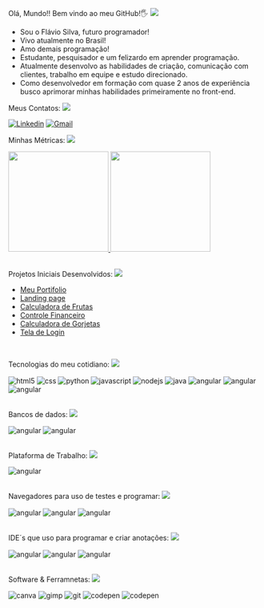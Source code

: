 Olá, Mundo!! Bem vindo ao meu GitHub!🖐️
<img src="https://user-images.githubusercontent.com/73097560/115834477-dbab4500-a447-11eb-908a-139a6edaec5c.gif">      

 - Sou o Flávio Silva, futuro programador!
 - Vivo atualmente no Brasil! 
 - Amo demais programação!
 - Estudante, pesquisador e um felizardo em aprender programação.
 - Atualmente desenvolvo as habilidades de criação, comunicação com clientes, trabalho em equipe e estudo direcionado.
 - Como desenvolvedor em formação com quase 2 anos de experiência busco aprimorar minhas habilidades primeiramente no front-end.

Meus Contatos:
<img src="https://user-images.githubusercontent.com/73097560/115834477-dbab4500-a447-11eb-908a-139a6edaec5c.gif">  

[![Linkedin](https://img.shields.io/badge/LinkedIn-0077B5?style=for-the-badge&logo=linkedin&logoColor=white)](https://www.linkedin.com/in/flavio-leite-silva)
[![Gmail](https://img.shields.io/badge/Gmail-D14836?style=for-the-badge&logo=gmail&logoColor=white)](bidusila81@gmail.com)

Minhas Métricas:
<img src="https://user-images.githubusercontent.com/73097560/115834477-dbab4500-a447-11eb-908a-139a6edaec5c.gif">  

<a href="https://github.com/flavio16silva/github-readme-stats">
  <img height=200em src="https://github-readme-stats.vercel.app/api?username=flavio16silva&theme=dracula" />
</a>
<a href="https://github.com/flavio16silva/convoychat">
  <img height=200em src="https://github-readme-stats.vercel.app/api/top-langs?username=flavio16silva&layout=compact&langs_count=8&card_width=320&theme=dracula" />
</a>
<br>
<br>


Projetos Iniciais Desenvolvidos:
<img src="https://user-images.githubusercontent.com/73097560/115834477-dbab4500-a447-11eb-908a-139a6edaec5c.gif">  
 - [Meu Portifolio](https://github.com/flavio16silva/PortfolioFlavio)
 - [Landing page](https://github.com/flavio16silva/PortfolioClaudia)
 - [Calculadora de Frutas](https://github.com/flavio16silva/FeiraFrutas)
 - [Controle Financeiro](https://github.com/flavio16silva/Controle-Financeiro)
 - [Calculadora de Gorjetas](https://github.com/flavio16silva/CalculadoraGorjeta)
 - [Tela de Login](https://github.com/flavio16silva/Projeto_Login)
<br>

Tecnologias do meu cotidiano:
<img src="https://user-images.githubusercontent.com/73097560/115834477-dbab4500-a447-11eb-908a-139a6edaec5c.gif">  
<div style="flex-basis: 48%;">
  <img align="center" alt="html5" src="https://img.shields.io/badge/HTML5-E34F26?style=for-the-badge&logo=html5&logoColor=white"/>

  <img align="center" alt="css" src="https://img.shields.io/badge/CSS3-1572B6?style=for-the-badge&logo=css3&logoColor=white"/>

   <img align="center" alt="python" src="https://img.shields.io/badge/Python-3776AB?style=for-the-badge&logo=python&logoColor=white"/>

  <img align="center" alt="javascript" src="https://img.shields.io/badge/JavaScript-F7DF1E?style=for-the-badge&logo=javascript&logoColor=black"/>

  <img align="center" alt="nodejs" src="https://img.shields.io/badge/Node.js-43853D?style=for-the-badge&logo=node.js&logoColor=white"/>

  <img align="center" alt="java" src="https://img.shields.io/badge/Java-ED8B00?style=for-the-badge&logo=openjdk&logoColor=white"/>

  <img align="center" alt="angular" src="https://img.shields.io/badge/Angular-DD0031?style=for-the-badge&logo=angular&logoColor=white"/>

   <img align="center" alt="angular" src="https://img.shields.io/badge/TypeScript-007ACC?style=for-the-badge&logo=typescript&logoColor=white"/>

  <img align="center" alt="angular" src="https://img.shields.io/badge/Microsoft_Azure-0089D6?style=for-the-badge&logo=microsoft-azure&logoColor=white"/>  

</div>
<br>


Bancos de dados:
<img src="https://user-images.githubusercontent.com/73097560/115834477-dbab4500-a447-11eb-908a-139a6edaec5c.gif">  
<div style="flex-basis: 48%;">
  <img align="center" alt="angular" src="https://img.shields.io/badge/MySQL-00000F?style=for-the-badge&logo=mysql&logoColor=white"/>

  <img align="center" alt="angular" src="https://img.shields.io/badge/PostgreSQL-316192?style=for-the-badge&logo=postgresql&logoColor=white"/>

</div>
<br>

Plataforma de Trabalho:
<img src="https://user-images.githubusercontent.com/73097560/115834477-dbab4500-a447-11eb-908a-139a6edaec5c.gif">

<div style="flex-basis: 48%;">
  <img align="center" alt="angular" src="https://img.shields.io/badge/Jira-0052CC?style=for-the-badge&logo=Jira&logoColor=white"/>
</div>
<br>

Navegadores para uso de testes e programar:
<img src="https://user-images.githubusercontent.com/73097560/115834477-dbab4500-a447-11eb-908a-139a6edaec5c.gif">
<div style="flex-basis: 48%;">
  <img align="center" alt="angular" src="https://img.shields.io/badge/Firefox_Browser-FF7139?style=for-the-badge&logo=Firefox-Browser&logoColor=white"/>

  <img align="center" alt="angular" src="https://img.shields.io/badge/Google_chrome-4285F4?style=for-the-badge&logo=Google-chrome&logoColor=white"/>

<img align="center" alt="angular" src="https://img.shields.io/badge/Microsoft_Edge-0078D7?style=for-the-badge&logo=Microsoft-edge&logoColor=white"/>  

</div>
<br>

IDE´s que uso para programar e criar anotações:
<img src="https://user-images.githubusercontent.com/73097560/115834477-dbab4500-a447-11eb-908a-139a6edaec5c.gif">
<div style="flex-basis: 48%;">
  <img align="center" alt="angular" src="https://img.shields.io/badge/Eclipse-2C2255?style=for-the-badge&logo=eclipse&logoColor=white"/>

  <img align="center" alt="angular" src="https://img.shields.io/badge/Notepad++-90E59A.svg?style=for-the-badge&logo=notepad%2B%2B&logoColor=black"/>

 <img align="center" alt="angular" src="https://img.shields.io/badge/Visual_Studio_Code-0078D4?style=for-the-badge&logo=visual%20studio%20code&logoColor=white"/>  

</div>
<br>

Software & Ferramnetas:
<img src="https://user-images.githubusercontent.com/73097560/115834477-dbab4500-a447-11eb-908a-139a6edaec5c.gif">

<div style="flex-basis: 48%;">
  <img align="center" alt="canva" src="https://img.shields.io/badge/Canva-%2300C4CC.svg?&style=for-the-badge&logo=Canva&logoColor=white"/>

  <img align="center" alt="gimp" src="https://img.shields.io/badge/gimp-5C5543?style=for-the-badge&logo=gimp&logoColor=white"/>

 <img align="center" alt="git" src="https://img.shields.io/badge/GIT-E44C30?style=for-the-badge&logo=git&logoColor=white"/>  

 <img align="center" alt="codepen" src="https://img.shields.io/badge/Codepen-000000?style=for-the-badge&logo=codepen&logoColor=white"/>  

 <img align="center" alt="codepen" src="https://img.shields.io/badge/GitLab-330F63?style=for-the-badge&logo=gitlab&logoColor=white"/>   

</div>
<br/>
